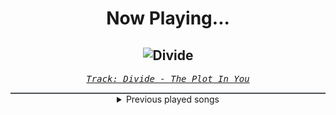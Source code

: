 <div align="center"> 
<h1>Now Playing...</h1>

![Divide](https://i.scdn.co/image/ab67616d00001e02c01ca49247b1fcd1fa682641)
--
_<samp><a href="https://open.spotify.com/track/1sp1NrbrCjJ82c5KjelUpr">Track: Divide - The Plot In You</a></samp>_

<div style="border: 1px #4B5054 solid"></div>
<details>
  <summary>
    Previous played songs
  </summary>
  <table>
    <thead>
      <tr>
        <th>
          Artist
        </th>
        <th>
          Song
        </th>
        <th>
          Link
        </th>
      </tr>
    </thead>
    <tbody>
      <tr><td>The Plot In You</td><td>Divide</td><td><a href="https://open.spotify.com/track/1sp1NrbrCjJ82c5KjelUpr">https://open.spotify.com/track/1sp1NrbrCjJ82c5KjelUpr</a></td></tr><tr><td>While She Sleeps</td><td>SLEEPS SOCIETY</td><td><a href="https://open.spotify.com/track/3ZFP6XrE0FHu4duyi7vRoL">https://open.spotify.com/track/3ZFP6XrE0FHu4duyi7vRoL</a></td></tr><tr><td>Escape the Fate</td><td>One For the Money</td><td><a href="https://open.spotify.com/track/77tR4iQgyQTAnhhuPik3ZP">https://open.spotify.com/track/77tR4iQgyQTAnhhuPik3ZP</a></td></tr><tr><td>Bury Tomorrow</td><td>Boltcutter</td><td><a href="https://open.spotify.com/track/6Qe4DUWhgMt6cKlOJ5mDhc">https://open.spotify.com/track/6Qe4DUWhgMt6cKlOJ5mDhc</a></td></tr><tr><td>The Plot In You</td><td>Left Behind</td><td><a href="https://open.spotify.com/track/5G6jZFDAFlpAA9v5LTV4NI">https://open.spotify.com/track/5G6jZFDAFlpAA9v5LTV4NI</a></td></tr><tr><td>Story Of The Year</td><td>War</td><td><a href="https://open.spotify.com/track/1ED1SD4TRK5NprtJ837Eaa">https://open.spotify.com/track/1ED1SD4TRK5NprtJ837Eaa</a></td></tr><tr><td>Ice Nine Kills</td><td>Rainy Day</td><td><a href="https://open.spotify.com/track/3AkCkuC8LuRFEnvyKBQUOg">https://open.spotify.com/track/3AkCkuC8LuRFEnvyKBQUOg</a></td></tr><tr><td>Polaris</td><td>Inhumane</td><td><a href="https://open.spotify.com/track/36K5KSqFJOCN9YLmSTkXrG">https://open.spotify.com/track/36K5KSqFJOCN9YLmSTkXrG</a></td></tr><tr><td>Bury Tomorrow</td><td>Peacekeeper</td><td><a href="https://open.spotify.com/track/2su49jGtB1JTFZlAIJ1ehT">https://open.spotify.com/track/2su49jGtB1JTFZlAIJ1ehT</a></td></tr><tr><td>Orbit Culture</td><td>In War</td><td><a href="https://open.spotify.com/track/4DrtpaG0Mn8Uv8vnOtSb9A">https://open.spotify.com/track/4DrtpaG0Mn8Uv8vnOtSb9A</a></td></tr><tr><td>Anbu Monastir</td><td>Dattebayo</td><td><a href="https://open.spotify.com/track/0fVgS14RhyOpQ5oGuoHbE0">https://open.spotify.com/track/0fVgS14RhyOpQ5oGuoHbE0</a></td></tr><tr><td>Audiomachine</td><td>The Future Is Upon Us</td><td><a href="https://open.spotify.com/track/62RLyFolbFabyESqwI4Mk6">https://open.spotify.com/track/62RLyFolbFabyESqwI4Mk6</a></td></tr><tr><td>Solence</td><td>Thunder</td><td><a href="https://open.spotify.com/track/1HujskdxDvA8tZuDT26iWc">https://open.spotify.com/track/1HujskdxDvA8tZuDT26iWc</a></td></tr><tr><td>Polaris</td><td>Landmine</td><td><a href="https://open.spotify.com/track/2HY1NsQG5J3TJJDgO22IlV">https://open.spotify.com/track/2HY1NsQG5J3TJJDgO22IlV</a></td></tr><tr><td>As I Lay Dying</td><td>My Own Grave</td><td><a href="https://open.spotify.com/track/0CcqWuAEJC93K8cBMbAjgI">https://open.spotify.com/track/0CcqWuAEJC93K8cBMbAjgI</a></td></tr><tr><td>Dayseeker</td><td>Midnight Eternal</td><td><a href="https://open.spotify.com/track/49RyrMGQgsTvfiJ4vo3ftQ">https://open.spotify.com/track/49RyrMGQgsTvfiJ4vo3ftQ</a></td></tr><tr><td>Tartalo Music</td><td>Aillte Saoirse</td><td><a href="https://open.spotify.com/track/4mydSYsvK7JIgdz2pFca3Q">https://open.spotify.com/track/4mydSYsvK7JIgdz2pFca3Q</a></td></tr><tr><td>Siamese</td><td>Enough Ain't Enough (feat. Rory Rodriguez)</td><td><a href="https://open.spotify.com/track/5DgOiChZGYUFicFXrocSlO">https://open.spotify.com/track/5DgOiChZGYUFicFXrocSlO</a></td></tr><tr><td>Papa Roach</td><td>Scars</td><td><a href="https://open.spotify.com/track/3TAtUJc4Sj913Cs5gBUeu0">https://open.spotify.com/track/3TAtUJc4Sj913Cs5gBUeu0</a></td></tr><tr><td>Silent Theory</td><td>Alice</td><td><a href="https://open.spotify.com/track/7eavOuqyu981g3pUbrTlOv">https://open.spotify.com/track/7eavOuqyu981g3pUbrTlOv</a></td></tr>
    </tbody>
  </table>
</details>

</div>
